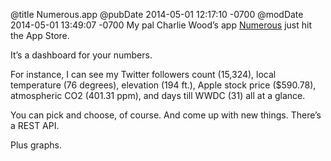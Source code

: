 @title Numerous.app
@pubDate 2014-05-01 12:17:10 -0700
@modDate 2014-05-01 13:49:07 -0700
My pal Charlie Wood’s app <a href="http://numerousapp.com/">Numerous</a> just hit the App Store.

It’s a dashboard for your numbers.

For instance, I can see my Twitter followers count (15,324), local temperature (76 degrees), elevation (194 ft.), Apple stock price ($590.78), atmospheric CO2 (401.31 ppm), and days till WWDC (31) all at a glance.

You can pick and choose, of course. And come up with new things. There’s a REST API.

Plus graphs.
